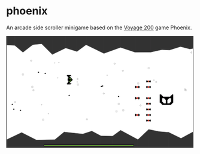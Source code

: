 # phoenix

An arcade side scroller minigame based on the [Voyage 200](https://de.wikipedia.org/wiki/Voyage_200) game Phoenix.

![Phoenix Screenshot](screenshot.png)
